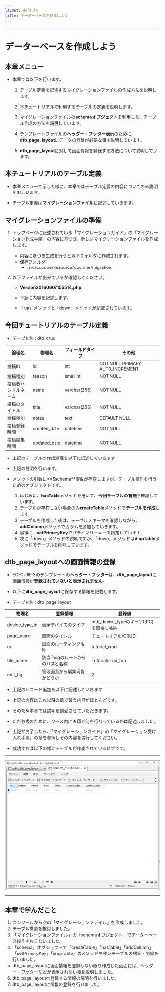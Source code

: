 ```yaml
---
layout: default
title: データーベースを作成しよう
---
```


---

# データーベースを作成しよう

## 本章メニュー

- 本章では以下を行います。

    1. テーブル定義を記述するマイグレーションファイルの作成方法を説明します。

    1. 本チュートリアルで利用するテーブルの定義を説明します。

    1. マイグレーションファイルの**schemaオブジェクト**を利用した、テーブル作成の方法を説明しています。

    1. テンプレートファイルの**ヘッダー・フッター表示**のために**dtb_page_layout**にデータの登録が必要な事を説明しています。

    1. **dtb_page_layout**に対して画面情報を登録する方法について説明しています。

## 本チュートリアルのテーブル定義

- 本章メニューで示した様に、本章ではテーブル定義の内容についてのみ説明をおこいます。

- テーブル定義は**マイグレーションファイル**に記述していきます。

## マイグレーションファイルの準備

1. トップページに記述されている「マイグレーションガイド」の「マイグレーション作成手順」の内容に基づき、新しいマイグレーションファイルを作成します。

    - 内容に基づき生成を行うと以下フォルダに作成されます。
    - 保存フォルダ
      - /src/Eccube/Resource/doctrine/migration

1. 以下ファイルが出来ているか確認してください。
    - **Version20160607155514.php**

    - 下記に内容を記述します。
    - 「up」メソッドと「down」メソッドが記載されています。

<script src="http://gist-it.appspot.com/https://github.com/EC-CUBE/ec-cube.github.io/blob/master/Source/tutorial_6/migration_before.php"></script>

<!--
```
<?php

namespace DoctrineMigrations;

use Doctrine\DBAL\Migrations\AbstractMigration;
use Doctrine\DBAL\Schema\Schema;

/**
 * Auto-generated Migration: Please modify to your needs!
 */
class Version20160607155514 extends AbstractMigration
{
    /**
     * @param Schema $schema
     */
    public function up(Schema $schema)
    {
        // this up() migration is auto-generated, please modify it to your needs
        ★ここにテーブル定義を追記

    }

    /**
     * @param Schema $schema
     */
    public function down(Schema $schema)
    {
        // this down() migration is auto-generated, please modify it to your needs
        ★ここのテーブル定義を削除

    }
}
```
-->

## 今回チュートリアルのテーブル定義

- テーブル名 : dtb_crud

| 論理名 | 物理名 | フィールドタイプ | その他 |
|------|------|------|------|
| 投稿ID | id | int | NOT NULL PRIMARY AUTO_INCREMENT |
| 投稿種別 | reason | smallint | NOT NULL |
| 投稿者ハンドルネーム | name | varchar(255) | NOT NULL |
| 投稿のタイトル | title | varchar(255) | NOT NULL |
| 投稿種別 | notes | text | DEFAULT NULL |
| 投稿登録時間 | created_date | datetime | NOT NULL |
| 投稿編集時間 | updated_date | datetime | NOT NULL |

- 上記のテーブルの作成処理を以下に記述していきます

<script src="http://gist-it.appspot.com/https://github.com/EC-CUBE/ec-cube.github.io/blob/master/Source/tutorial_6/migration_after.php"></script>

<!--
```
<?php

namespace DoctrineMigrations;

use Doctrine\DBAL\Migrations\AbstractMigration;
use Doctrine\DBAL\Schema\Schema;

/**
 * Auto-generated Migration: Please modify to your needs!
 */
class Version20160607155514 extends AbstractMigration
{
    /**
     * @param Schema $schema
     */
    public function up(Schema $schema)
    {
        if (!$schema->hasTable('dtb_crud')) {
            $table = $schema->createTable('dtb_crud');
            $table->addColumn('id', 'integer', array(
                'autoincrement' => true,
            ));
            $table->addColumn('reason', 'smallint', array('NotNull' => true));
            $table->addColumn('name', 'string', array('NotNull' => true, 'length' => 255));
            $table->addColumn('title', 'string', array('NotNull' => true, 'length' => 255));
            $table->addColumn('notes', 'text', array('default' => 'null'));
            $table->addColumn('create_date', 'datetime', array('NotNull' => true));
            $table->addColumn('update_date', 'datetime', array('NotNull' => true));
            $table->setPrimaryKey(array('id'));
        }
    }

    /**
     * @param Schema $schema
     */
    public function down(Schema $schema)
    {
        if (!$schema->hasTable('dtb_crud')) {
            $schema->dropTable('dtb_crud');
        }
    }
}
```
-->

- 上記の説明を行います。

- メソッドの引数に**$schema**変数が存在しますが、テーブル操作を行うためのオブジェクトです。

    1. はじめに、**hasTable**メソッドを用いて、**今回テーブルの有無**を確認しています。
    1. テーブルが存在しない場合のみ**createTable**メソッドで**テーブルを作成**します。
    1. テーブルを作成した後は、テーブルスキーマを確認しながら、**addColumn**メソッドでカラムを追加していきます。
    1. 最後に、**setPrimaryKey**でプライマリーキーを指定しています。
    1. 次に「down」メソッドの説明ですが、「down」メソッドは**dropTable**メソッドでテーブルを削除しています。

## dtb_page_layoutへの画面情報の登録

- EC-CUBE 3のテンプレートの**ヘッダー・フッター**は、**dtb_page_layout**に画面情報が**登録されていないと表示されません**。

- 以下に**dtb_page_layout**に保存する情報を記載します。

- テーブル名 : dtb_page_layout

| 物理名 | 登録情報 | 登録値 |
|------|------|------|
| device_type_id | 表示デバイスのタイプ | mtb_device_typeのキー10(PC)を取得し格納 |
| page_name | 画面のタイトル | チュートリアル/CRUD |
| url | 画面のルーティング名称 | tutorial_crud |
| file_name | 該当Twigのルートからのパスと名称 | Tutorial/crud_top |
| edit_flg | 管理画面から編集可能かどうか | 2 |

- 上記のレコード追加を以下に記述していきます

<script src="http://gist-it.appspot.com/https://github.com/EC-CUBE/ec-cube.github.io/blob/master/Source/tutorial_6/migration_add_dtb_layout.php"></script>

<!--
```
<?php

namespace DoctrineMigrations;

use Doctrine\DBAL\Migrations\AbstractMigration;
use Doctrine\DBAL\Schema\Schema;
use Eccube\Entity\PageLayout;

/**
 * Auto-generated Migration: Please modify to your needs!
 */
class Version20160607155514 extends AbstractMigration
{
    /**
     * @param Schema $schema
     */
    public function up(Schema $schema)
    {
        if (!$schema->hasTable('dtb_crud')) {
            $table = $schema->createTable('dtb_crud');
            $table->addColumn('id', 'integer', array(
                'autoincrement' => true,
            ));
            $table->addColumn('reason', 'smallint', array('NotNull' => true));
            $table->addColumn('name', 'string', array('NotNull' => true, 'length' => 255));
            $table->addColumn('title', 'string', array('NotNull' => true, 'length' => 255));
            $table->addColumn('notes', 'text', array('default' => 'null'));
            $table->addColumn('create_date', 'datetime', array('NotNull' => true));
            $table->addColumn('update_date', 'datetime', array('NotNull' => true));
            $table->setPrimaryKey(array('id'));
        }

        $app = \Eccube\Application::getInstance(); ★EC-CUBEのアプリケーションクラスを取得
        $em = $app['orm.em']; ★エンティティマネージャーを取得
        $qb = $em->createQueryBuilder(); ★クエリビルダーを取得

        $qb->select('pl') ★該当情報が登録済みかどうかを確認するためのSQLを構築
            ->from('\Eccube\Entity\PageLayout', 'pl')
            ->where('pl.url = :Url')
            ->setParameter('Url', 'tutorial_crud');

        $res = $Point = $qb->getQuery()->getResult(); ★SQL結果を取得

        if(count($res) < 1){ ★結果がなければ、以下情報を書き込み
            $PageLayout = new PageLayout(); ★登録するためのエンティティをインスタンス化
            $DeviceType = $em->getRepository('\Eccube\Entity\Master\DeviceType')->find(10); ★格納するデバイスタイプをDBから取得
            $PageLayout->setDeviceType($DeviceType); ★以下登録エンティティに必要情報を格納
            $PageLayout->setName('チュートリアル/CRUD');
            $PageLayout->setUrl('tutorial_crud');
            $PageLayout->setFileName('Tutorial/crud_top');
            $PageLayout->setEditFlg(2);

            $em->persist($PageLayout); ★エンティティマネージャーの管理化に登録エンティティ追加
            $em->flush($PageLayout); ★登録エンティティを対象に保存
        }
    }

    /**
     * @param Schema $schema
     */
    public function down(Schema $schema)
    {
        if (!$schema->hasTable('dtb_crud')) {
            $schema->dropTable('dtb_crud');
        }

        $app = \Eccube\Application::getInstance(); ★EC-CUBEのアプリケーションクラスを取得
        $em = $app['orm.em']; ★エンティティマネージャーを取得
        $qb = $em->createQueryBuilder(); ★クエリビルダーを取得

        $qb->select('pl') ★該当画面情報が保存されているかを確認するためのSQLを生成
            ->from('\Eccube\Entity\PageLayout', 'pl')
            ->where('pl.url = :Url')
            ->setParameter('Url', 'tutorial_crud');

        $res = $Point = $qb->getQuery()->getResult(); ★情報取得

        if(count($res) > 0){ ★該当情報が保存されていれば、削除処理
            $qb->delete() ★該当画面情報を削除するための、SQLを生成
                ->from('\Eccube\Entity\PageLayout', 'pl')
                ->where('pl.url = :Url')
                ->setParamater('Url', 'tutorial_crud');
            $res = $Point = $qb->getQuery()->execute(); ★削除処理実行
        }
    }
}
```
-->

- 上記の内容はこれ以降の章で習う内容がほとんどです。

- そのため本章では説明を割愛させていただきます。

- ただ参考のために、ソース内に★印で何を行なっているかは記述しました。

- 上記が完了したら、「マイグレーションガイド」の「マイグレーション受け入れ手順」の章を参照しその内容を実行してください。

- 成功すれば以下の様にテーブルが作成されているはずです。


---

![bbsテーブル](images/img-tutorial6-create-table.png)

---

## 本章で学んだこと

1. コンソールから空の「マイグレーションファイル」を作成しました。
1. テーブル構造を検討しました。
1. 「マイグレーションファイル」の「schemaオブジェクト」でデーターベース操作をおこないました。
1. 「schema」オブジェクトで「createTable」「hasTable」「addColumn」「setPrimaryKey」「dropTable」のメソッドを使いテーブルの構築・削除を行いました。
1. dtb_page_layoutに画面情報を登録しない限り作成した画面には、ヘッダー・フッターなどが表示されない事を説明しました。
1. dtb_page_layoutへ登録する情報の説明を行いました。
1. dtb_page_layoutに情報の登録を行いました。
